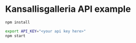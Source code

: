 # Kansallisgalleria API example

```sh
npm install

export API_KEY="<your api key here>"
npm start
```
